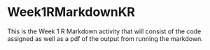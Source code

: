 # Week1RMarkdownKR
This is the Week 1 R Markdown activity that will consist of the code assigned as well as a pdf of the output from running the markdown. 
